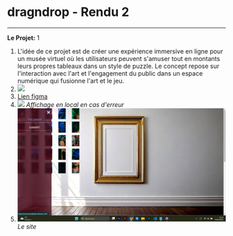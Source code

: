 # dragndrop - Rendu 2


---
**Le Projet:**
1
1. L'idée de ce projet est de créer une expérience immersive en ligne pour un musée virtuel où les utilisateurs peuvent s'amuser tout en montants leurs propres tableaux dans un style de puzzle. Le concept repose sur l'interaction avec l'art et l'engagement du public dans un espace numérique qui fusionne l'art et le jeu.
2. ![](images/maquette.png)
3. [Lien figma](https://www.figma.com/design/sZ8jLicQA2RaxPAMk7D7X3/Rendu-2---Museum-Experience---Ana-Clara-Dos-Santos-Souza?node-id=0-1&t=AQ7HW4OMdVMwIiGi-1)
4.  ![](images/local.png) _Affichage en local en cas d'erreur_
5.   ![](images/lesite.png) _Le site_